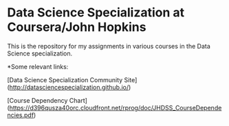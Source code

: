 # Data Science Specialization at Coursera/John Hopkins

This is the repository for my assignments in various courses in the Data Science specialization.

*Some relevant links:

[Data Science Specialization Community Site] (http://datasciencespecialization.github.io/)

[Course Dependency Chart] (https://d396qusza40orc.cloudfront.net/rprog/doc/JHDSS_CourseDependencies.pdf)
